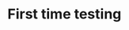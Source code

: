 <DOCTIPE HTML>
<html>
<head>
    <title>First time testing</title>
</head>
<body>
<h1>First time testing</h1>
</body>
</html>
